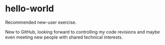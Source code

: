 # hello-world
Recommended new-user exercise.

New to GitHub, looking forward to controlling my code revisions and maybe even meeting new people with shared technical interests.
